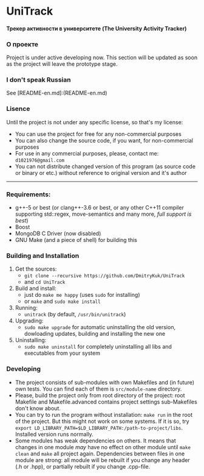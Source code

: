 # UniTrack
#### Трекер активности в университете (The University Activity Tracker)

### О проекте
Project is under active developing now. This section will be updated as soon as the project will leave the prototype stage.

### I don't speak Russian
See [README-en.md]:(README-en.md)

### Lisence
Until the project is not under any specific license,
so that's my license:

- You can use the project for free for any non-commercial purposes
- You can also change the source code, if you want, for non-commercial purposes
- For use in any commercial purposes, please, contact me: `d1021976@gmail.com`
- You can not distribute changed version of this program (as source code or binary or etc.) without reference to original version and it's author

---

### Requirements:
- g++-5 or best (or clang++-3.6 or best, or any other C++11 compiler supporting std::regex, move-semantics and many more, *full support is best*)
- Boost
- MongoDB C Driver (now disabled)
- GNU Make (and a piece of shell) for building this

### Building and Installation
1. Get the sources:
    - `git clone --recursive https://github.com/DmitryKuk/UniTrack`
    - and `cd UniTrack`
2. Build and install:
    - just do `make me happy` (uses `sudo` for installing)
    - or `make` and `sudo make install`
3. Running:
    - `unitrack` (by default, `/usr/bin/unitrack`)
4. Upgrading:
    - `sudo make upgrade` for automatic uninstalling the old version, dowloading updates, building and installing the new one
5. Uninstalling:
    - `sudo make uninstall` for completely uninstalling all libs and executables from your system

### Developing
- The project consists of sub-modules with own Makefiles and (in future) own tests. You can find each of them is `src/module-name` directory.
- Please, build the project only from root directory of the project: root Makefile and Makefile.advanced contains project settings sub-Makefiles don't know about.
- You can try to run the program without installation: `make run` in the root of the project. But this might not work on some systems. If it is so, try `export LD_LIBRARY_PATH=$LD_LIBRARY_PATH:/path-to-project/libs`. Installed version runs normally.
- Some modules has weak dependencies on others. It means that changes in one module *may* have no effect on other module until `make clean` and `make` all project again. Dependencies between files in one module are strong: all module will be rebuilt if you change any header (.h or .hpp), or partially rebuilt if you change .cpp-file.
